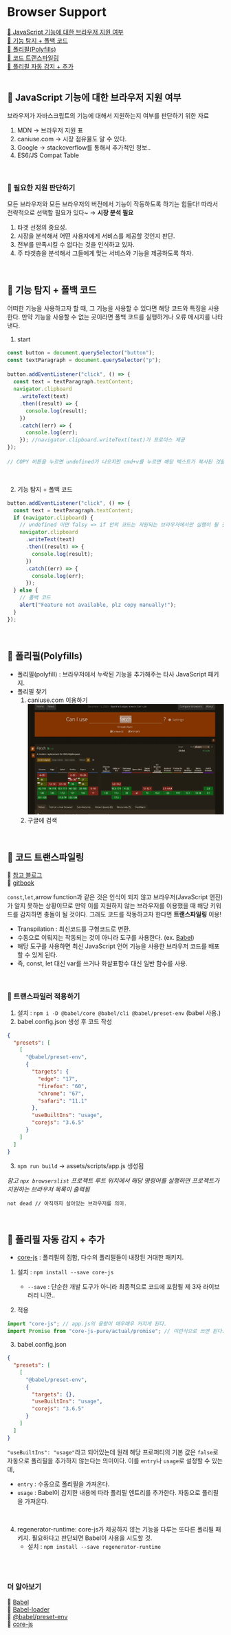 # Browser Support

[📌 JavaScript 기능에 대한 브라우저 지원 여부](#-javascript-기능에-대한-브라우저-지원-여부)<br>
[📌 기능 탐지 + 폴백 코드](#-기능-탐지--폴백-코드)<br>
[📌 폴리필(Polyfills)](#-폴리필polyfills)<br>
[📌 코드 트랜스파일링](#-코드-트랜스파일링)<br>
[📌 폴리필 자동 감지 + 추가](#-폴리필-자동-감지--추가)<br>
<br>

## 📌 JavaScript 기능에 대한 브라우저 지원 여부

브라우저가 자바스크립트의 기능에 대해서 지원하는지 여부를 판단하기 위한 자료

1. MDN &rarr; 브라우저 지원 표
2. caniuse.com &rarr; 시장 점유율도 알 수 있다.
3. Google &rarr; stackoverflow를 통해서 추가적인 정보..
4. ES6/JS Compat Table

<br>

### 📖 필요한 지원 판단하기

모든 브라우저와 모든 브라우저의 버전에서 기능이 작동하도록 하기는 힘들다! 따라서 전략적으로 선택할 필요가 있다~ &rarr; **시장 분석 필요**

1. 타겟 선정의 중요성.
2. 시장을 분석해서 어떤 사용자에게 서비스를 제공할 것인지 판단.
3. 전부를 만족시킬 수 없다는 것을 인식하고 있자.
4. 주 타겟층을 분석해서 그들에게 맞는 서비스와 기능을 제공하도록 하자.

<br>

## 📌 기능 탐지 + 폴백 코드

어떠한 기능을 사용하고자 할 때, 그 기능을 사용할 수 있다면 해당 코드와 특징을 사용한다. 만약 기능을 사용할 수 없는 곳이라면 폴백 코드를 실행하거나 오류 메시지를 나타낸다.

1. start

```javascript
const button = document.querySelector("button");
const textParagraph = document.querySelector("p");

button.addEventListener("click", () => {
  const text = textParagraph.textContent;
  navigator.clipboard
    .writeText(text)
    .then((result) => {
      console.log(result);
    })
    .catch((err) => {
      console.log(err);
    }); //navigator.clipboard.writeText(text)가 프로미스 제공
});

// COPY 버튼을 누르면 undefined가 나오지만 cmd+v를 누르면 해당 텍스트가 복사된 것을 알 수 있다.
```

<br>

2. 기능 탐지 + 폴백 코드

```javascript
button.addEventListener("click", () => {
  const text = textParagraph.textContent;
  if (navigator.clipboard) {
    // undefined 이면 falsy => if 안의 코드는 지원되는 브라우저에서만 실행이 될 것.
    navigator.clipboard
      .writeText(text)
      .then((result) => {
        console.log(result);
      })
      .catch((err) => {
        console.log(err);
      });
  } else {
    // 폴백 코드
    alert("Feature not available, plz copy manually!");
  }
});
```

<br>

## 📌 폴리필(Polyfills)

- 폴리필(polyfill) : 브라우저에서 누락된 기능을 추가해주는 타사 JavaScript 패키지.
- 폴리필 찾기
  1. caniuse.com 이용하기
     ![폴리필찾기](pollyfill.gif)
  2. 구글에 검색

<br>

## 📌 코드 트랜스파일링

🔗 [참고 블로그](https://onlydev.tistory.com/163)<br>
🔗 [gitbook](https://yamoo9.gitbook.io/webpack/babel/babel-cli-configure)<br>

`const`,`let`,arrow function과 같은 것은 인식이 되지 않고 브라우저(JavaScript 엔진)가 알지 못하는 상황이므로 만약 이를 지원하지 않는 브라우저를 이용했을 때 해당 키워드를 감지하면 충돌이 될 것이다. 그래도 코드를 작동하고자 한다면 **트랜스파일링** 이용!

- Transpilation : 최신코드를 구형코드로 변환.
- 수동으로 이뤄지는 작동되는 것이 아니라 도구를 사용한다. (ex. [Babel](https://babeljs.io/docs/usage))
- 해당 도구를 사용하면 최신 JavaScript 언어 기능을 사용한 브라우저 코드를 배포할 수 있게 된다.
- 즉, const, let 대신 var를 쓰거나 화살표함수 대신 일반 함수를 사용.

<br>

### 📖 트랜스파일러 적용하기

1. 설치 : `npm i -D @babel/core @babel/cli @babel/preset-env` (babel 사용.)
2. babel.config.json 생성 후 코드 작성

```json
{
  "presets": [
    [
      "@babel/preset-env",
      {
        "targets": {
          "edge": "17",
          "firefox": "60",
          "chrome": "67",
          "safari": "11.1"
        },
        "useBuiltIns": "usage",
        "corejs": "3.6.5"
      }
    ]
  ]
}
```

3. `npm run build` &rarr; assets/scripts/app.js 생성됨

_참고 `npx browserslist` 프로젝트 루트 위치에서 해당 명령어를 실행하면 프로젝트가 지원하는 브라우저 목록이 출력됨_

```.browserslistrc
not dead // 아직까지 살아있는 브라우저를 의미.
```

<br>

## 📌 폴리필 자동 감지 + 추가

- [core-js](https://github.com/zloirock/core-js) : 폴리필의 집합, 다수의 폴리필들이 내장된 거대한 패키지.

1. 설치 : `npm install --save core-js`

   - `--save` : 단순한 개발 도구가 아니라 최종적으로 코드에 포함될 제 3자 라이브러리 니깐..

2. 적용

```javascript
import "core-js"; // app.js의 용량이 매우매우 커지게 된다.
import Promise from "core-js-pure/actual/promise"; // 이런식으로 쓰면 된다..
```

3. babel.config.json

```json
{
  "presets": [
    [
      "@babel/preset-env",
      {
        "targets": {},
        "useBuiltIns": "usage",
        "corejs": "3.6.5"
      }
    ]
  ]
}
```

`"useBuiltIns": "usage"`라고 되어있는데 원래 해당 프로퍼티의 기본 값은 `false`로 자동으로 폴리필을 추가하지 않는다는 의미이다. 이를 `entry`나 `usage`로 설정할 수 있는데,

- `entry` : 수동으로 폴리필을 가져온다.
- `usage` : Babel이 감지한 내용에 따라 폴리필 엔트리를 추가한다. 자동으로 폴리필을 가져온다.

<br>

4. regenerator-runtime: core-js가 제공하지 않는 기능을 다루는 또다른 폴리필 패키지. 필요하다고 판단되면 Babel이 사용을 시도할 것.
   - 설치 : `npm install --save regenerator-runtime`

<br><br>

### 더 알아보기

🔗 [Babel](https://babeljs.io/docs/)<br>
🔗 [Babel-loader](https://github.com/babel/babel-loader)<br>
🔗 [@babel/preset-env](https://babeljs.io/docs/babel-preset-env)<br>
🔗 [core-js](https://github.com/zloirock/core-js)
